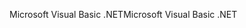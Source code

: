 <span data-ttu-id="0e84a-101">Microsoft Visual Basic .NET</span><span class="sxs-lookup"><span data-stu-id="0e84a-101">Microsoft Visual Basic .NET</span></span>